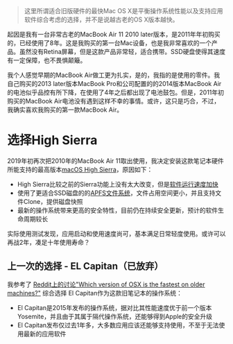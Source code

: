 > 这里所谓适合旧版硬件的最快Mac OS X是平衡操作系统性能以及支持应用软件综合考虑的选择，并不是说越古老的OS X版本越快。

起因是我有一台非常古老的MacBook Air 11 2010 later版本，是2011年年初购买的，已经使用了8年。这是我购买的第一台Mac设备，也是我非常喜欢的一个产品。虽然没有Retina屏幕，但是这款产品非常轻，适合携带。SSD硬盘使得其速度有一定保障，也不畏惧颠簸。

我个人感觉早期的MacBook Air做工更为扎实，是的，我指的是使用的零件。我自己购买的2013 later版本MacBook Pro和公司配置的的2014版本MacBook Air的电池似乎品控有所下降，在使用了4年之后都出现了电池鼓包。但是，2011年初购买的MacBook Air电池没有遇到这样不幸的事情。或许，这只是巧合，不过，我确实喜欢我购买的第一款MacBook Air。

# 选择High Sierra

2019年初再次把2010年的MacBook Air 11取出使用，我决定安装这款笔记本硬件所能支持的最高版本[macOS High Sierra](https://en.wikipedia.org/wiki/MacOS_High_Sierra)，原因如下：

* High Sierra比较之前的Sierra功能上没有太大改变，但是[软件运行速度加快](https://www.zhihu.com/question/65868647)
* 使用了更适合SSD磁盘的的[APFS文件系统](https://sspai.com/post/38377)，文件占用空间更小，并且支持文件Clone，提供磁盘快照
* 最新的操作系统带来更高的安全特性，目前仍在持续安全更新，预计的软件生命周期较长

实际使用测试发现，应用启动和使用速度尚可，基本满足日常轻度使用。或许可以再战2年，凑足十年使用寿命？

## 上一次的选择 - EL Capitan（已放弃）

我参考了 [Reddit上的讨论"Which version of OSX is the fastest on older machines?"](https://www.reddit.com/r/osx/comments/3jm5az/which_version_of_osx_is_the_fastest_on_older/) 综合选择 El Capitan作为这款旧笔记本的操作系统：

* El Capitan是2015年发布的操作系统，据对比其性能速度优于前一个版本Yosemite，并且由于其属于隔代操作系统，还能够得到Apple的安全升级
* El Capitan发布仅过去1年多，大多数应用应该还能够支持使用，不至于无法使用最新的应用软件